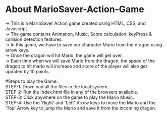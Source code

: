 # About MarioSaver-Action-Game
-> This is a MarioSaver Action game created using HTML, CSS, and Javascript.<br>
-> The game contains Animation, Music, Score calculation, keyPress & collision detection features.<br>
-> In this game, we have to save our character Mario from the dragon using arrow keys.<br>
-> Once the dragon will hit Mario, the game will get over.<br>
-> Each time when we will save Mario from the dragon, the speed of the dragon to hit mario will increase and score of the player will also get updated by 10 points.<br>

#Steps to play the Game:<br>
STEP-1: Download all the files in the local system.<br>
STEP-2: Run the Index.html file in any of the browsers available.<br>
STEP-3: Click anywhere on the game to play the Mario Music.<br>
STEP-4: Use the 'Right' and 'Left' Arrow keys to move the Mario and the 'Top' Arrow key to jump the Mario and save it from the incoming dragon.<br>
